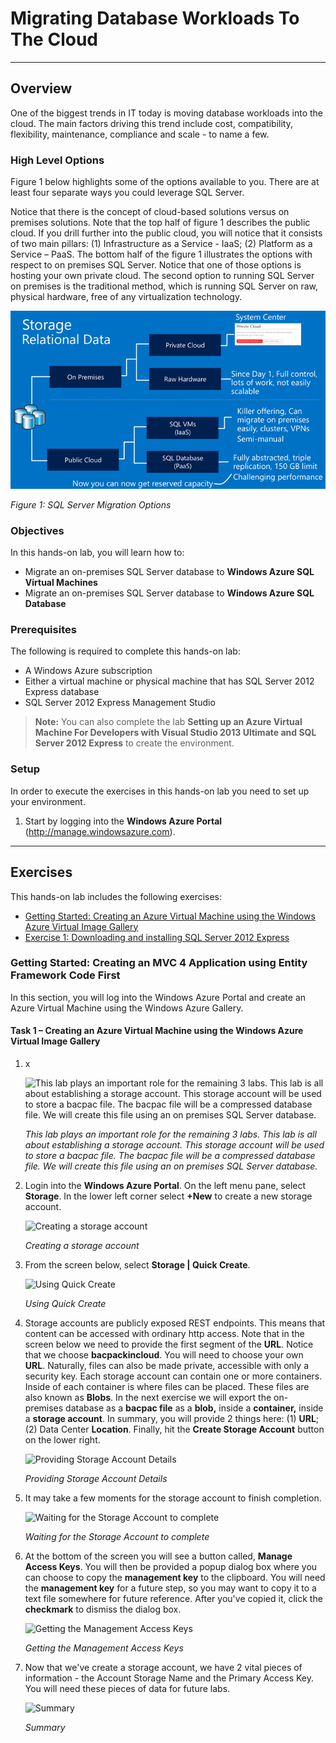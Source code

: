 ﻿<a name="Title"></a>
# Migrating Database Workloads To The Cloud	 #

---
<a name="Overview"></a>
## Overview ##

One of the biggest trends in IT today is moving database workloads into the cloud. The main factors driving this trend include cost, compatibility, flexibility, maintenance, compliance and scale - to name a few.

### High Level Options ###
Figure 1 below highlights some of the options available to you. There are at least four separate ways you could leverage SQL Server.

Notice that there is the concept of cloud-based solutions versus on premises solutions. Note that the top half of figure 1 describes the public cloud. If you drill further into the public cloud, you will notice that it consists of two main pillars: (1) Infrastructure as a Service - IaaS; (2) Platform as a Service – PaaS. The bottom half of the figure 1 illustrates the options with respect to on premises SQL Server. Notice that one of those options is hosting your own private cloud. The second option to running SQL Server on premises is the traditional method, which is running SQL Server on raw, physical hardware, free of any virtualization technology. 

![High Level Diagram](Images/highlevel.png?raw=true "High Level Diagram")

_Figure 1: SQL Server Migration Options_

<a name="Objectives"></a>
### Objectives ###

In this hands-on lab, you will learn how to:

- Migrate an on-premises SQL Server database to **Windows Azure SQL Virtual Machines**
- Migrate an on-premises SQL Server database to **Windows Azure SQL Database**

<a name="Prerequisites"></a>
### Prerequisites ###

The following is required to complete this hands-on lab:

- A Windows Azure subscription
- Either a virtual machine or physical machine that has SQL Server 2012 Express database 
- SQL Server 2012 Express Management Studio

> **Note:** You can also complete the lab **Setting up an Azure Virtual Machine For Developers with Visual Studio 2013 Ultimate and SQL Server 2012 Express** to create the environment.
<a name="Setup"></a>

### Setup ###

In order to execute the exercises in this hands-on lab you need to set up your environment.

1. Start by logging into the **Windows Azure Portal** (http://manage.windowsazure.com).


---
<a name="Exercises"></a>
## Exercises ##

This hands-on lab includes the following exercises:

- [Getting Started: Creating an Azure Virtual Machine using the Windows Azure Virtual Image Gallery](#GettingStarted)
- [Exercise 1: Downloading and installing SQL Server 2012 Express](#Exercise1)

<a name="GettingStarted"></a>
### Getting Started: Creating an MVC 4 Application using Entity Framework Code First ###

In this section, you will log into the Windows Azure Portal and create an Azure Virtual Machine using the Windows Azure Gallery. 

<a name="GettingStartedTask1"></a>
#### Task 1 – Creating an Azure Virtual Machine using the Windows Azure Virtual Image Gallery ####

1. x 

	![This lab plays an important role for the remaining 3 labs. This lab is all about establishing a storage account. This storage account will be used to store a bacpac file. The bacpac file will be a compressed database file. We will create this file using an on premises SQL Server database.](Images/x?raw=true)

	_This lab plays an important role for the remaining 3 labs. This lab is all about establishing a storage account. This storage account will be used to store a bacpac file. The bacpac file will be a compressed database file. We will create this file using an on premises SQL Server database._

1. Login into the **Windows Azure Portal**. On the left menu pane, select **Storage**. In the lower left corner select **+New** to create a new storage account. 

	![Creating a storage account](Images/Image001.png?raw=true)

	_Creating a storage account_

1. From the screen below, select **Storage | Quick Create**. 

	![Using Quick Create](Images/Image002.png?raw=true)

	_Using Quick Create_

1. Storage accounts are publicly exposed REST endpoints. This means that content can be accessed with ordinary http access. Note that in the screen below we need to provide the first segment of the **URL**. Notice that we choose **bacpackincloud**. You will need to choose your own **URL**. Naturally, files can also be made private, accessible with only a security key. Each storage account can contain one or more containers. Inside of each container is where files can be placed. These files are also known as **Blobs**. In the next exercise we will export the on-premises database as a **bacpac file** as a **blob,** inside a **container,** inside a **storage account**. In summary, you will provide 2 things here: (1) **URL**; (2) Data Center **Location**.  Finally, hit the **Create Storage Account** button on the lower right. 

	![Providing Storage Account Details](Images/Image003.png?raw=true)

	_Providing Storage Account Details_

1. It may take a few moments for the storage account to finish completion. 

	![Waiting for the Storage Account to complete](Images/Image004.png?raw=true)

	_Waiting for the Storage Account to complete_

1. At the bottom of the screen you will see a button called, **Manage Access Keys**. You will then be provided a popup dialog box where you can choose to copy the **management key** to the clipboard. You will need the **management key** for a future step, so you may want to copy it to a text file somewhere for future reference. After you've copied it, click the **checkmark** to dismiss the dialog box. 

	![Getting the Management Access Keys](Images/Image005.png?raw=true)

	_Getting the Management Access Keys_

1. Now that we've create a storage account, we have 2 vital pieces of information - the Account Storage Name and the Primary Access Key. You will need these pieces of data for future labs. 

	![Summary](Images/x?raw=true)

	_Summary_

